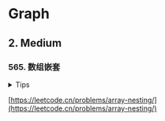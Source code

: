 # Graph

## 2. Medium

### 565. 数组嵌套

<details>
<summary>Tips</summary>

1. 相当于判断环一样
2. 使用一个visited数组记录访问过的即可

</details>

[https://leetcode.cn/problems/array-nesting/](https://leetcode.cn/problems/array-nesting/)